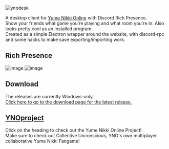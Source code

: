 ![ynodesk](https://user-images.githubusercontent.com/2998216/201456135-270da105-a4fa-4976-a69a-3a69e5d3fe59.png)

A desktop client for [Yume Nikki Online](https://ynoproject.net/) with Discord Rich Presence.  
Show your friends what game you're playing and what room you're in. Also looks pretty cool as an installed program.  
Created as a simple Electron wrapper around the website, with discord-rpc and some hacks to make save exporting/importing work.  

## Rich Presence
![image](https://user-images.githubusercontent.com/2998216/201456282-6337d763-db5c-4fc2-b399-00b3513b1f7b.png)
![image](https://user-images.githubusercontent.com/2998216/201456297-8cb36ebb-6400-4ae8-9804-ce51bcf3c1b5.png)

## Download
The releases are currently Windows-only.  
[Click here to go to the download page for the latest release.](https://github.com/joaovitorbf/ynodesktop/releases/latest)

## [YNOproject](https://github.com/ynoproject)
Click on the heading to check out the Yume Nikki Online Project!  
Make sure to check out Collective Unconscious, YNO's own multiplayer collaborative Yume Nikki Fangame!